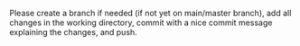 Please create a branch if needed (if not yet on main/master branch), add all changes in the working directory, commit with a nice commit message explaining the changes, and push.
